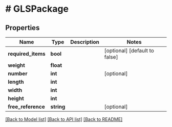 # # GLSPackage

## Properties

Name | Type | Description | Notes
------------ | ------------- | ------------- | -------------
**required_items** | **bool** |  | [optional] [default to false]
**weight** | **float** |  |
**number** | **int** |  | [optional]
**length** | **int** |  |
**width** | **int** |  |
**height** | **int** |  |
**free_reference** | **string** |  | [optional]

[[Back to Model list]](../../README.md#models) [[Back to API list]](../../README.md#endpoints) [[Back to README]](../../README.md)
